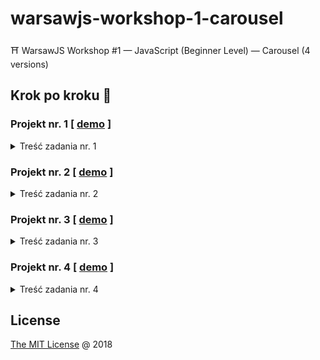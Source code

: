 # warsawjs-workshop-1-carousel

⛩️ WarsawJS Workshop #1 — JavaScript (Beginner Level) — Carousel (4 versions)

## Krok po kroku 👣

### Projekt nr. 1 [ [demo](https://piecioshka.github.io/warsawjs-workshop-1-carousel/v1) ]

<details>
    <summary>Treść zadania nr. 1</summary>

1. ...

</details>

### Projekt nr. 2 [ [demo](https://piecioshka.github.io/warsawjs-workshop-1-carousel/v2) ]

<details>
    <summary>Treść zadania nr. 2</summary>

1. ...

</details>

### Projekt nr. 3 [ [demo](https://piecioshka.github.io/warsawjs-workshop-1-carousel/v3) ]

<details>
    <summary>Treść zadania nr. 3</summary>

1. DevTools. Przeanalizować stworzone przez siebie strony internetowe.

2. DevTools. Przeanalizować już istniejące strony internetowe.

3. Stworzyć plik HTML z polskimi znakami i uruchomić bez zmiany
    domyślnego kodowania.

    > Rozwiązanie: polskie znaki nie będą dobrze się prezentować

4. Zdefiniować kodowanie UTF-8

    > Rozwiązanie: `<meta charset="utf-8"/>`

5. Zweryfikować plik HTML z wykorzystaniem walidatora: https://validator.w3.org/

    > Rozwiązanie: dobrą praktyką jest aby pliki były zgodne z walidatorem

6. Osadzić plik CSS i dodać jedną prostą regułę.

7. Osadzić plik JavaScript i wpisać do niego użycie funkcji `alert("text")`.

8. Stworzyć zmienną.

9. Wyświetlić zmienną za pomocą `console.log`.

10. Stworzyć kilka zmiennych i wstawić między ich definicję `debugger 
    statement` do zatrzymania interpretera JavaScript.

11. Podejrzeć i przeanalizować obecny stan aplikacji.

12. Stwórz zmienną globalną.

    > Rozwiązanie:
    
    ```javascript
    window.foo = 2;
    ```

13. Porównać zmienną lokalną stworzoną w kontekście globalnym oraz zmienną 
    globalną zdefiniowaną jako właściwość obiektu `window`.

14. Stworzyć listę obrazków wykorzystując `h1, ul, li, img`. 
    Wykorzystać serwis https://unsplash.it/ do pobierania obrazków. 

15. Zresetować domyślne style dla `body, ul`.

16. Zdefiniować wszystkim elementom listy pełną przezroczystość (wartość 
    równa 0).

17. Stworzyć klasę `.active`, która będzie ustawiała elementowi 
    przezroczystość na wartość domyślną (równą 1).
    
18. Dodać pierwszemu elementowi klasę `active` w HTMLu.

19. Stworzyć funkcję, która będzie uruchamia całą mechanikę, np. `setup`.

20. Nasłuchiwać na załadowanie DOMa (event: DOMContentLoaded).

21. Uruchomić funkcję `setup`, kiedy DOM już będzie załadowany.

22. Pobrać referencję to wszystkich elementów list i zapisać ją do zmiennej, 
    którą później wyświetlić. Wszystko to zrealizować w funkcji `setup`.

    > Rozwiązanie:

    ```javascript
    function setup() {
        let $list = document.querySelector('ul');
        console.log($list);
    }
    ```
    
23. Przetestować, co się będzie działo, kiedy nie poczekamy na załadowanie 
    DOMa, a będziemy chcieli wyświetlić elementy listy.

24. Dodać klasę CSS do drugiego elementu listy.

    > Rozwiązanie:

    ```javascript
    let $items = document.querySelector('.element');
    $items[1].classList.add('active');
    ```

25. Wyeliminować błąd pokazania dwóch obrazków jednocześnie poprzez 
    ustawienie elementów listy jeden na drugim za pomocą CSS `position`.

26. Stworzyć funkcję np. `displayNextPicture`, która będzie zawierała obecną 
    zawartość funkcji `setup`. Funkcja `setup` powinna mieć tylko jedną 
    linijkę którą będzie uruchomienie funkcji `displayNextPicture`.
    
27. Pobrać aktualny element z listy wykorzystując zmienną `$list`.

28. Pobrać kolejny element aktywnego za pomocą właściwości `nextElementSibling`.

29. Dodać warunek, że jeśli nie będzie następnego elementu to należy 
    wykorzystać pierwszy element listy. Do tego celu należy wykorzystać 
    właściwość `firstElementChild` na obiekcie listy.
    
30. Usunąć klasę `active` z aktywnego elementu listy za pomocą API `classList`

31. Dodać klasę `active` na kolejnym elemencie.

32. Uruchomić kilka razy funkcję `displayNextPicture` testując poprawność 
    działania.

33. Dopisać w funkcji `setup` interval, który będzie co 3 sekundy uruchamiał 
    funkcję `displayNextPicture`.
    
34. Zdefiniować stałą będącą liczbą milisekund.

---

35. Stworzyć w HTMLu dwa elementy będące przyciskami. Nadać im odpowiednie 
    identyfikatory.

36. Pobrać referencję do tych obiektów w DOMie. Zrealizować to w funkcji 
    `setup` ze względu na to, że jest ona uruchomiona gdy DOM jest już 
    załadowany.
    
37. Stworzyć dwie funkcje, które będą uruchamiane po kliknięciu w wcześniej 
    stworzone przyciski. Propozycję nazw: `onClickLeftHandler` oraz 
    `onClickRightHandler`.
    
38. Zapisać się na event kliknięcia w oba przyciski.

39. Przetestować działanie dodając w funkcjach uruchomienie funkcji
    `console.log` z odpowiednimi argumentami.
    
40. Zdefiniować zmienną, która będzie zawierała referencję do zegara interval.
    Zmienna musi być współdzielona między funkcjami `setup`, 
    `onClickLeftHandler` oraz `onClickRightHandler`.
    
41. W funkcjach, które uruchamiają się po kliknięciu w przyciski strzałek 
    należy wyczyścić interval za pomocą funkcji `clearInterval`.
    
42. Dodać uruchomienie funkcji `displayNextPicture` w funkcji 
    `onClickRightHandler`, tak aby można było pokazywać następne zdjęcie 
    klikając w przycisk strzałki w prawo.
    
43. Skopiować funkcję `displayNextPicture` i nazwać nową funkcję 
    `displayPrevPicture`. Celem tej funkcji jest pokazanie poprzedniego 
    zdjęcia. Tak, aby zasadne było klikanie w przycisk strzałki w lewo.
    
44. Zmienić w funkcji `displayPrevPicture` użycie właściwości 
    `nextElementSibling` na rzecz `previousElementSibling` oraz 
    `firstElementChild` na rzecz `lastElementChild`.
    
45. Uruchomić funkcję `displayPrevPicture` w handlerze `onClickLeftHandler`.

---

46. Stworzyć funkcję, która będzie się uruchamiała, gdy użytkownik naciśnie 
    dowolny znak na klawiaturze. Proponowana nazwa funkcji to 
    `onKeydownHandler`.

47. Nasłuchiwać w funkcji `setup` na naciśnięcie (`keydown`) na klawiaturze 
    dowolnego przycisku. Wykorzystać funkcję `onKeydownHandler`.

48. Funkcja `onKeydownHandler` będzie korzystała z parametrów, które 
    otrzymuje. Zarejestrować parametr funkcji jako `evt`.
 
49. Zapisać w zmiennej lokalnej kod naciśniętego klawisza. Wykorzystać 
    właściwość `evt.keyCode`.

50. Wykorzystać instrukcję `switch`, aby rozpatrzeć kilka przypadków wartości
    zmiennej `keyCode`.

51. Stworzyć przypadek (`case`) dla lewej strzałki (kod klawisza 37). 
    Zdefiniować stałą, która będzie przechowywać tą "magiczną cyfrę". 
    Proponowana nazwa stałej to `LEFT_ARROW`.

52. Uruchomić funkcję `onClickLeftHandler`, kiedy wystąpi przypadek 
    naciśnięcie strzałki w lewo.

51. Stworzyć przypadek (`case`) dla prawej strzałki (kod klawisza 39). 
    Zdefiniować stałą, która będzie przechowywać tą "magiczną cyfrę". 
    Proponowana nazwa stałej to `RIGHT_ARROW`.

52. Uruchomić funkcję `onClickRightHandler`, kiedy wystąpi przypadek 
    naciśnięcie strzałki w prawo.

---

53. Stworzyć kontener pod zdjęciami, w którym będą wyświetlone kropki do 
    przełączania na konkretne zdjęcie.

54. Rozwiązać ewentualny problem, że zdjęcia zakrywają nowo stworzony 
    kontener. Przykładowym rozwiązaniem, może być określenie szerokości i 
    wysokości dla listy (kontener `ul`).

55. Stworzyć funkcję, która będzie budowała listę kropek. Liczba kropek 
    będzie równa liczbie obrazków. Proponowana nazwa to `displayDots`.

56. Funkcja `displayDots` jest uruchomiona w funkcji `setup`.

57. Pobrać referencję do kontenera na kropki w funkcji `displayDots`.

58. Stworzyć zmienną przechowującą `DocumentFragment`, do którego będą 
    dodawana kolejne kropki. Gdy `DocumentFragment` będzie zawierał 
    wszystkie kropki zostanie wyrenderowany w kontenerze w DOMie.

59. Pobrać referencję do listy elementów z obrazkami.

60. Pobrać listę elementów-dzieci za pomocą właściwości `children`.

61. Iterować pętlą `for..of` po liście uruchamiając funkcję anonimową.

62. Funkcja anonimowa będzie tworzy element "input" typu radio.

63. Aby wyeliminować problem brakiem kasowania poprzedniego wyboru kropki 
    należy zdefiniować inputom atrybut name z tą samą wartością. Może to być 
    dowolny string, lub aktualny czas (zapisany w zmiennej).

64. Tak stworzony element typu input dodać do `DocumentFragment`.

65. Poza pętlą dodać `DocumentFragment` do kontenera stworzonego na potrzeby 
    wyświetlenia kropek.
    
---

66. Stworzyć funkcję, która będzie nasłuchiwać na kliknięcie w kropkę. 
    Proponowana nazwa to `setupDotsClick`. Funkcję należy uruchomić w funkcji
    `setup`, zaraz po uruchomieniu funkcji `displayDots`.

67. Pobrać referencję do kontenera z kropkami.

68. Nasłuchiwać na kliknięcie w ten kontener.

69. Zarejestrować parametr `evt` w handlerze eventu kliknięcia w kontener.

70. Stworzyć lokalną zmienną `$item`, która będzie przechowywać właściwość 
    `evt.target`.

71. Stworzyć lokalną zmienną `itemName`, która będzie przechowywać nazwę 
    klikniętego tagu (wykorzystać właściwość `$item.nodeName`). Ważne jest, 
    aby zmniejszyć wielkość liter za pomocą funkcji na stringu `toLowerCase`.

72. Sprawdzić, czy nazwa klikniętego elementu nie równa się `input`. Gdy 
    warunek zostanie spełniony to przerwać działanie funkcji za pmocą 
    operatora `return`.

73. W funkcji `displayDots` przed pętlą `for..of` zdefiniować zmienną `index`, 
    która będzie kolejną cyfrą od `0` oznaczającą indeks kolejnego elementu 
    kropki.

74. W pętli `for..of` do obiektu `$input.dataset` dopisać właściwość `index` 
    przypisując jej wartość zmiennej `index`.
    
    Obiekt `dataset` jest agregatem wszystkich atrybutów z prefiksem `data-`.

75. Na samym końcu pętli zwiększyć zmienną `index` za pomocą "inkrementacji 
    postfiksowej", czyli `index++`;

76. W funkcji `setupDotsClick` w handlerze kliknięcia, po warunku 
    weryfikującym, że użytkownik kliknął w element typu `input`, pobrać 
    właściwość `index` z obiektu `$item.dataset` i zapisać do zmiennej `index`.

77. Ze względu na to, że wartości atrybutów elementów HTML zawsze są łańcuchami
    znaków, to trzeba skonwertować wartość na liczbę za pomocą konstruktora 
    `Number`.

78. Przerwać działający interval za pomocą funkcji `clearInterval`.

79. Stworzyć funkcję, która będzie pokazywała obrazek ze zdefiniowanym w 
    parametrze indeksie. Proponowana nazwa to `displayPictureByIndex`.

80. Funkcja `displayPictureByIndex` będzie oczekiwać parametru będącego 
    indeksem, więc zarejestrować taki parametr. Proponowana nazwa to 
    `pictureIndex`.

81. W funkcji `displayPictureByIndex` stworzyć referencję do listy elementów 
    z obrazkami.

82. Wyszukać aktywnego elementu w liście i zapisać w zmiennej. Proponowana 
    nazwa to `$active`.

83. Pobrać docelowy element wykorzystując właściwość `children` i nawiasy 
    kwadratowe i zapisać w zmiennej. Proponowana nazwa to `$next`.

84. Usunąć klasę `active` z aktywnego elementu za pomocą API `classList`.

85. Dodać klasę `active` do wybranego elementu.

---

86. Stworzyć funkcję `markDot`, która będzie przechowywała referencje do:
    - listy kropek
    - listy elementów listy obrazków

87. Za pomocą pętli `forEach` iterować po liście elementów listy obrazków.

88. Zarejestrować dwa parametry w handlerze pętli. Pierwszy z nich będzie 
    przechowywał referencję do elementu w DOMie. Drugi będzie przechowywał 
    indeks.

89. W ciele handlera sprawdzić za pomocą API `classList` czy iterowany 
    element posiada klasę `active`.

90. Jeśli posiada to pobrać kropkę za pomocą składni nawiasów kwadratowych i 
    ustawienie właściwość `checked` na `true`.

91. Funkcję `markDot` uruchomić w ostatnich linijkach następujących funkcji: 
    - `setup`
    - `displayNextPicture`
    - `displayPrevPicture`

---

## Pomysły

1. Wygenerować całą strukturę HTML za pomocą JavaScript, przekazując 
    listę zdjęć w formacie tablicy.
    
2. Stworzenie multi-platformowej biblioteki JavaScript

3. Wykorzystania komponentu kilka razy na jednej stronie

</details>

### Projekt nr. 4 [ [demo](https://piecioshka.github.io/warsawjs-workshop-1-carousel/v4) ]

<details>
    <summary>Treść zadania nr. 4</summary>

1. ...

---

## Instalacja

```html
<div class="test-carousel carousel-component">
    <img src="https://unsplash.it/400/200/?image=21" alt=""/>
    <img src="https://unsplash.it/400/200/?image=22" alt=""/>
    <img src="https://unsplash.it/400/200/?image=23" alt=""/>
    <img src="https://unsplash.it/400/200/?image=24" alt=""/>
    <img src="https://unsplash.it/400/200/?image=25" alt=""/>
</div>

<script src="./carousel.js"></script>
<script>
    new TestCarousel({
        $el: document.querySelector('.test-carousel'),
        name: 'example-test-slide',
        interval: 333 // milliseconds
    });
</script>
```

</details>


## License

[The MIT License](https://piecioshka.mit-license.org) @ 2018
